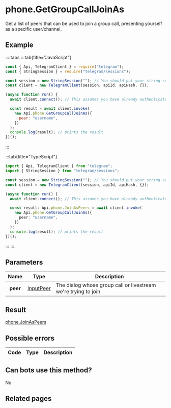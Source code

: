 # phone.GetGroupCallJoinAs

Get a list of peers that can be used to join a group call, presenting yourself as a specific user/channel.

## Example

::::tabs
:::tab{title="JavaScript"}

```js
const { Api, TelegramClient } = require("telegram");
const { StringSession } = require("telegram/sessions");

const session = new StringSession(""); // You should put your string session here
const client = new TelegramClient(session, apiId, apiHash, {});

(async function run() {
  await client.connect(); // This assumes you have already authenticated with .start()

  const result = await client.invoke(
    new Api.phone.GetGroupCallJoinAs({
      peer: "username",
    })
  );
  console.log(result); // prints the result
})();
```

:::

:::tab{title="TypeScript"}

```ts
import { Api, TelegramClient } from "telegram";
import { StringSession } from "telegram/sessions";

const session = new StringSession(""); // You should put your string session here
const client = new TelegramClient(session, apiId, apiHash, {});

(async function run() {
  await client.connect(); // This assumes you have already authenticated with .start()

  const result: Api.phone.JoinAsPeers = await client.invoke(
    new Api.phone.GetGroupCallJoinAs({
      peer: "username",
    })
  );
  console.log(result); // prints the result
})();
```

:::
::::

## Parameters

|   Name   | Type                                                  | Description                                                    |
| :------: | ----------------------------------------------------- | -------------------------------------------------------------- |
| **peer** | [InputPeer](https://core.telegram.org/type/InputPeer) | The dialog whose group call or livestream we're trying to join |

## Result

[phone.JoinAsPeers](https://core.telegram.org/type/phone.JoinAsPeers)

## Possible errors

| Code | Type | Description |
| :--: | ---- | ----------- |

## Can bots use this method?

No

## Related pages
